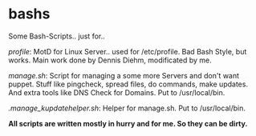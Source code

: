 bashs
=====

Some Bash-Scripts.. just for..

*profile*: MotD for Linux Server.. used for /etc/profile. Bad Bash Style, but works. Main work done by Dennis Diehm, modificated by me.

*manage.sh*: Script for managing a some more Servers and don't want puppet. Stuff like pingcheck, spread files, do commands, make updates. And extra tools like DNS Check for Domains. Put to /usr/local/bin.

*.manage_kupdatehelper.sh*: Helper for manage.sh. Put to /usr/local/bin.


**All scripts are written mostly in hurry and for me. So they can be dirty.**
